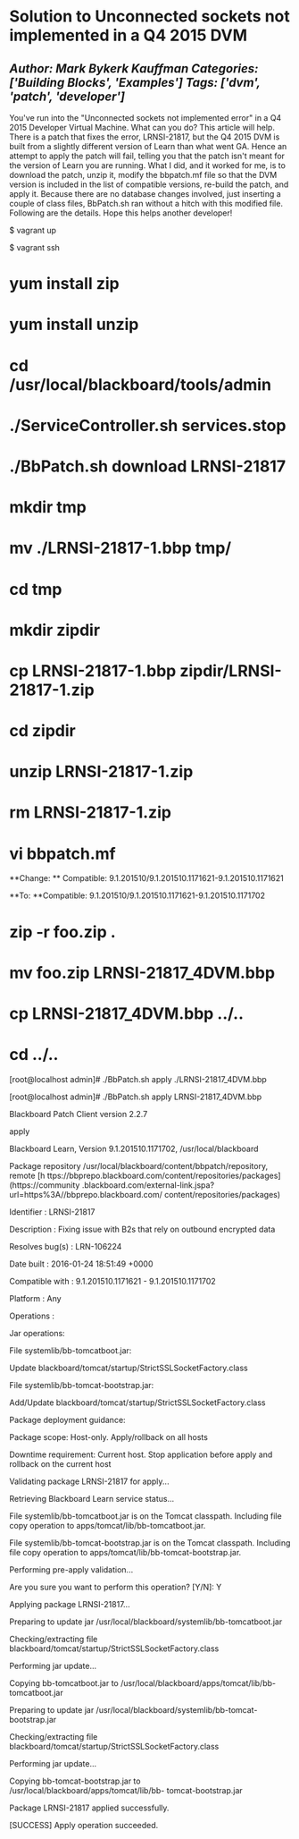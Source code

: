 # Solution to Unconnected sockets not implemented in a Q4 2015 DVM
*Author: Mark Bykerk Kauffman*
*Categories: ['Building Blocks', 'Examples']*
*Tags: ['dvm', 'patch', 'developer']*
---
You've run into the "Unconnected sockets not implemented error" in a Q4 2015
Developer Virtual Machine. What can you do? This article will help. There is a
patch that fixes the error, LRNSI-21817, but the Q4 2015 DVM is built from a
slightly different version of Learn than what went GA. Hence an attempt to
apply the patch will fail, telling you that the patch isn't meant for the
version of Learn you are running. What I did, and it worked for me, is to
download the patch, unzip it, modify the bbpatch.mf file so that the DVM
version is included in the list of compatible versions, re-build the patch,
and apply it. Because there are no database changes involved, just inserting a
couple of class files, BbPatch.sh ran without a hitch with this modified file.
Following are the details. Hope this helps another developer!

$ vagrant up

$ vagrant ssh

# yum install zip

# yum install unzip

# cd /usr/local/blackboard/tools/admin

# ./ServiceController.sh services.stop

# ./BbPatch.sh download LRNSI-21817

# mkdir tmp

# mv ./LRNSI-21817-1.bbp tmp/

# cd tmp

# mkdir zipdir

# cp LRNSI-21817-1.bbp zipdir/LRNSI-21817-1.zip

# cd zipdir

# unzip LRNSI-21817-1.zip

# rm LRNSI-21817-1.zip

# vi bbpatch.mf

**Change: ** Compatible: 9.1.201510/9.1.201510.1171621-9.1.201510.1171621 

**To: **Compatible: 9.1.201510/9.1.201510.1171621-9.1.201510.1171702 

#  zip -r foo.zip .

# mv foo.zip LRNSI-21817_4DVM.bbp

# cp LRNSI-21817_4DVM.bbp ../..

# cd ../..

[root@localhost admin]# ./BbPatch.sh apply ./LRNSI-21817_4DVM.bbp

[root@localhost admin]# ./BbPatch.sh apply LRNSI-21817_4DVM.bbp

Blackboard Patch Client version 2.2.7

apply

Blackboard Learn, Version 9.1.201510.1171702, /usr/local/blackboard

Package repository /usr/local/blackboard/content/bbpatch/repository, remote [h
ttps://bbprepo.blackboard.com/content/repositories/packages](https://community
.blackboard.com/external-link.jspa?url=https%3A//bbprepo.blackboard.com/
content/repositories/packages)

Identifier : LRNSI-21817

Description : Fixing issue with B2s that rely on outbound encrypted data

Resolves bug(s) : LRN-106224

Date built : 2016-01-24 18:51:49 +0000

Compatible with : 9.1.201510.1171621 - 9.1.201510.1171702

Platform : Any

Operations :

Jar operations:

File systemlib/bb-tomcatboot.jar:

Update blackboard/tomcat/startup/StrictSSLSocketFactory.class

File systemlib/bb-tomcat-bootstrap.jar:

Add/Update blackboard/tomcat/startup/StrictSSLSocketFactory.class

Package deployment guidance:

Package scope: Host-only. Apply/rollback on all hosts

Downtime requirement: Current host. Stop application before apply and rollback
on the current host

Validating package LRNSI-21817 for apply...

Retrieving Blackboard Learn service status...

File systemlib/bb-tomcatboot.jar is on the Tomcat classpath. Including file
copy operation to apps/tomcat/lib/bb-tomcatboot.jar.

File systemlib/bb-tomcat-bootstrap.jar is on the Tomcat classpath. Including
file copy operation to apps/tomcat/lib/bb-tomcat-bootstrap.jar.

Performing pre-apply validation...

Are you sure you want to perform this operation? [Y/N]: Y

Applying package LRNSI-21817...

Preparing to update jar /usr/local/blackboard/systemlib/bb-tomcatboot.jar

Checking/extracting file
blackboard/tomcat/startup/StrictSSLSocketFactory.class

Performing jar update...

Copying bb-tomcatboot.jar to /usr/local/blackboard/apps/tomcat/lib/bb-
tomcatboot.jar

Preparing to update jar /usr/local/blackboard/systemlib/bb-tomcat-
bootstrap.jar

Checking/extracting file
blackboard/tomcat/startup/StrictSSLSocketFactory.class

Performing jar update...

Copying bb-tomcat-bootstrap.jar to /usr/local/blackboard/apps/tomcat/lib/bb-
tomcat-bootstrap.jar

Package LRNSI-21817 applied successfully.

[SUCCESS] Apply operation succeeded.

